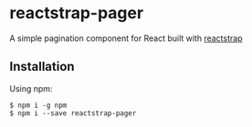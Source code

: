# reactstrap-pager
A simple pagination component for React built with [reactstrap](https://github.com/reactstrap/reactstrap)
## Installation
Using npm:
```shell
$ npm i -g npm
$ npm i --save reactstrap-pager
```

